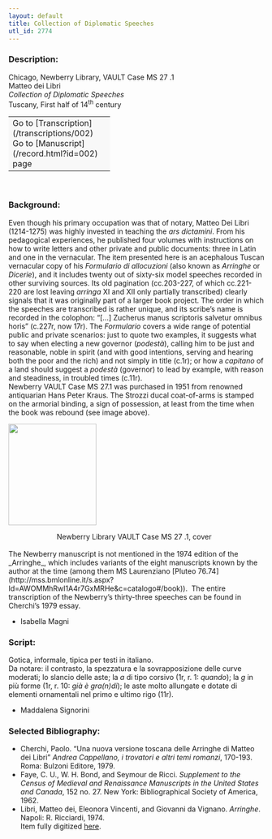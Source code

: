 ```yaml
---
layout: default
title: Collection of Diplomatic Speeches
utl_id: 2774
---
```


### Description:

Chicago, Newberry Library, VAULT Case MS 27 .1<br>
Matteo dei Libri<br>
_Collection of Diplomatic Speeches_<br>
Tuscany, First half of 14<sup>th</sup> century

<table border="0.5" cellpadding="1" cellspacing="1" style="width: 200px; background-color:#F8F8F8;"><tbody><tr><td>Go to [Transcription](/transcriptions/002)<br>
Go to [Manuscript](/record.html?id=002) page</td></tr></tbody></table> 

### Background:

Even though his primary occupation was that of notary, Matteo Dei Libri (1214-1275) was highly invested in teaching the _ars dictamini_. From his pedagogical experiences, he published four volumes with instructions on how to write letters and other private and public documents: three in Latin and one in the vernacular. The item presented here is an acephalous Tuscan vernacular copy of his _Formulario di allocuzioni_ (also known as _Arringhe_ or _Dicerie_), and it includes twenty out of sixty-six model speeches recorded in other surviving sources. Its old pagination (cc.203-227, of which cc.221-220 are lost leaving _arringa_ XI and XII only partially transcribed) clearly signals that it was originally part of a larger book project. The order in which the speeches are transcribed is rather unique, and its scribe’s name is recorded in the colophon: “[…] Zucherus manus scriptoris salvetur omnibus horis” (c.227r, now 17r). The _Formulario_ covers a wide range of potential public and private scenarios: just to quote two examples, it suggests what to say when electing a new governor (_podestà_), calling him to be just and reasonable, noble in spirit (and with good intentions, serving and hearing both the poor and the rich) and not simply in title (c.1r); or how a _capitano_ of a land should suggest a _podestà_ (governor) to lead by example, with reason and steadiness, in troubled times (c.11r). <br>
Newberry VAULT Case MS 27.1 was purchased in 1951 from renowned antiquarian Hans Peter Kraus. The Strozzi ducal coat-of-arms is stamped on the armorial binding, a sign of possession, at least from the time when the book was rebound (see image above).

<a href="/images/strozzi.jpg" target="_top"><img alt="" src="/images/strozzi.jpg" style="width: 173px; height: 200px;" /></a><br>
<figcaption style="margin-left: 0.99in;">Newberry Library VAULT Case MS 27 .1, cover</figcaption><br>
The Newberry manuscript is not mentioned in the 1974 edition of the _Arringhe_, which includes variants of the eight manuscripts known by the author at the time (among them MS Laurenziano [Pluteo 76.74](http://mss.bmlonline.it/s.aspx?Id=AWOMMhRwI1A4r7GxMRHe&c=catalogo#/book)).  The entire transcription of the Newberry’s thirty-three speeches can be found in Cherchi’s 1979 essay.

- Isabella Magni

### Script:

Gotica, informale, tipica per testi in italiano.<br>
Da notare: il contrasto, la spezzatura e la sovrapposizione delle curve moderati; lo slancio delle aste; la _a_ di tipo corsivo (1r, r. 1: _quando_); la _g_ in più forme (1r, r. 10: _già è gra(n)di_); le aste molto allungate e dotate di elementi ornamentali nel primo e ultimo rigo (11r).<br>
- Maddalena Signorini

### Selected Bibliography:

- Cherchi, Paolo. “Una nuova versione toscana delle Arringhe di Matteo dei Libri” _Andrea Cappellano, i trovatori e altri temi romanzi_, 170-193. Roma: Bulzoni Editore, 1979.<br>
- Faye, C. U., W. H. Bond, and Seymour de Ricci. _Supplement to the Census of Medieval and Renaissance Manuscripts in the United States and Canada_, 152 no. 27. New York: Bibliographical Society of America, 1962.<br>
- Libri, Matteo dei, Eleonora Vincenti, and Giovanni da Vignano. _Arringhe_. Napoli: R. Ricciardi, 1974.<br>
Item fully digitized [here](http://collections.carli.illinois.edu/cdm/ref/collection/nby_dig/id/13909). 

